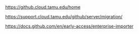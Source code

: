 <https://github.cloud.tamu.edu/home>

<https://support.cloud.tamu.edu/github/server/migration/>


<https://docs.github.com/en/early-access/enterprise-importer>

